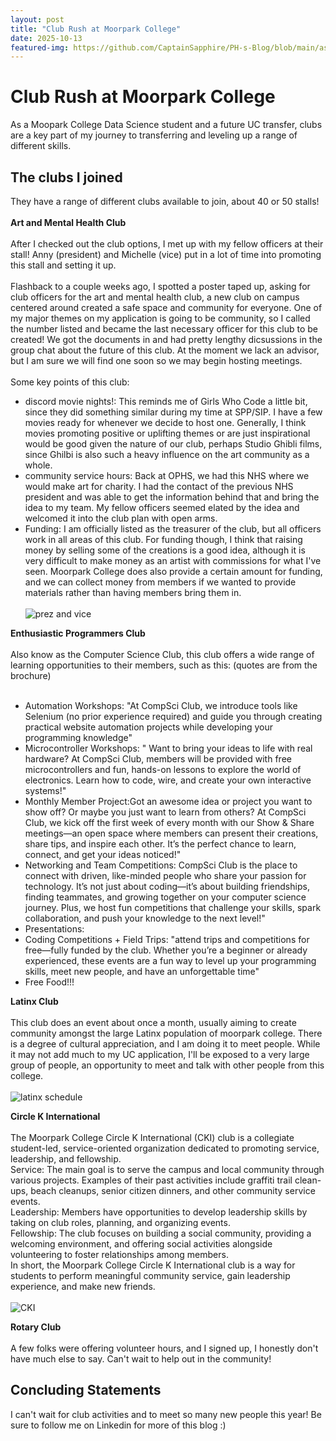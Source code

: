 ```yaml
---
layout: post
title: "Club Rush at Moorpark College"
date: 2025-10-13
featured-img: https://github.com/CaptainSapphire/PH-s-Blog/blob/main/assets/October%202025/IMG_2321.png?raw=true
---
```


# Club Rush at Moorpark College
As a Moopark College Data Science student and a future UC transfer, clubs are a key part of my journey to transferring and leveling up a range of different skills. 

## The clubs I joined
They have a range of different clubs available to join, about 40 or 50 stalls! <insert map later> 
<br><br>
**Art and Mental Health Club** <br><Br>
After I checked out the club options, I met up with my fellow officers at their stall! Anny (president) and Michelle (vice) put in a lot of time into promoting this stall and setting it up. <br><br>
Flashback to a couple weeks ago, I spotted a poster taped up, asking for club officers for the art and mental health club, a new club on campus centered around created a safe space and community for everyone. One of my major themes on my application is going to be community, so I called the number listed and became the last necessary officer for this club to be created! We got the documents in and had pretty lengthy dicsussions in the group chat about the future of this club. At the moment we lack an advisor, but I am sure we will find one soon so we may begin hosting meetings. <br><br>
Some key points of this club:
- discord movie nights!: This reminds me of Girls Who Code a little bit, since they did something similar during my time at SPP/SIP. I have a few movies ready for whenever we decide to host one. Generally, I think movies promoting positive or uplifting themes or are just inspirational would be good given the nature of our club, perhaps Studio Ghibli films, since Ghilbi is also such a heavy influence on the art community as a whole.
- community service hours: Back at OPHS, we had this NHS where we would make art for charity. I had the contact of the previous NHS president and was able to get the information behind that and bring the idea to my team. My fellow officers seemed elated by the idea and welcomed it into the club plan with open arms.
- Funding: I am officially listed as the treasurer of the club, but all officers work in all areas of this club. For funding though, I think that raising money by selling some of the creations is a good idea, although it is very difficult to make money as an artist with commissions for what I've seen. Moorpark College does also provide a certain amount for funding, and we can collect money from members if we wanted to provide materials rather than having members bring them in. 
<br><br>
![prez and vice](https://github.com/CaptainSapphire/PH-s-Blog/blob/main/assets/October%202025/IMG_2321.png?raw=true)

**Enthusiastic Programmers Club** <br><br>
Also know as the Computer Science Club, this club offers a wide range of learning opportunities to their members, such as this: (quotes are from the brochure) <br><br> 
- Automation Workshops: "At CompSci Club, we introduce tools like Selenium (no prior experience required) and guide you through creating practical website automation projects while developing your programming knowledge"
- Microcontroller Workshops: " Want to bring your ideas to life with real hardware? At CompSci Club, members will be provided with free microcontrollers and fun, hands-on lessons to explore the world of electronics. Learn how to code, wire, and create your own interactive systems!"
- Monthly Member Project:Got an awesome idea or project you want to show off? Or maybe you just want to learn from others? At CompSci Club, we kick off the first week of every month with our Show & Share meetings—an open space where members can present their creations, share tips, and inspire each other. It’s the perfect chance to learn, connect, and get your ideas noticed!"
- Networking and Team Competitions:  CompSci Club is the place to connect with driven, like-minded people who share your passion for technology. It’s not just about coding—it’s about building friendships, finding teammates, and growing together on your computer science journey. Plus, we host fun 
competitions that challenge your skills, spark collaboration, and push your knowledge to the next level!"
- Presentations: 
- Coding Competitions + Field Trips: "attend trips and competitions for free—fully funded by the club. Whether you’re a beginner or already experienced, these events are a fun way to level up your programming skills, meet new people, and have an unforgettable time"
- Free Food!!!


**Latinx Club** <br><br>
This club does an event about once a month, usually aiming to create community amongst the large Latinx population of moorpark college. There is a degree of cultural appreciation, and I am doing it to meet people. While it may not add much to my UC application, I'll be exposed to a very large group of people, an opportunity to meet and talk with other people from this college.
<br><br>
![latinx schedule](https://github.com/CaptainSapphire/PH-s-Blog/blob/main/assets/October%202025/IMG_2326.png?raw=true)

**Circle K International** <br><br>
The Moorpark College Circle K International (CKI) club is a collegiate student-led, service-oriented organization dedicated to promoting service, leadership, and fellowship.<br>
Service: The main goal is to serve the campus and local community through various projects. Examples of their past activities include graffiti trail clean-ups, beach cleanups, senior citizen dinners, and other community service events.<br>
Leadership: Members have opportunities to develop leadership skills by taking on club roles, planning, and organizing events. <br>
Fellowship: The club focuses on building a social community, providing a welcoming environment, and offering social activities alongside volunteering to foster relationships among members. <br>
In short, the Moorpark College Circle K International club is a way for students to perform meaningful community service, gain leadership experience, and make new friends.
<br><br>
![CKI](https://github.com/CaptainSapphire/PH-s-Blog/blob/main/assets/October%202025/IMG_2327.png?raw=true)

**Rotary Club** <br><br>
A few folks were offering volunteer hours, and I signed up, I honestly don't have much else to say. Can't wait to help out in the community! 


## Concluding Statements
I can't wait for club activities and to meet so many new people this year! Be sure to follow me on Linkedin for more of this blog :)
